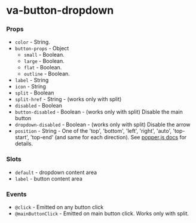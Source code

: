 # va-button-dropdown


### Props
* `color` - String.
* `button-props` - Object
    * `small` - Boolean.
    * `large` - Boolean.
    * `flat` - Boolean.
    * `outline` - Boolean.
* `label` - String
* `icon` - String
* `split` - Boolean
* `split-href` - String - (works only with split) 
* `disabled` - Boolean
* `button-disabled` - Boolean - (works only with split) Disable the main button
* `dropdown-disabled` - Boolean - (works only with split) Disable the arrow
* `position` - String - One of the 'top', 'bottom', 'left', 'right', 'auto', 'top-start', 'top-end' (and same for each direction). See [popper.js docs](https://popper.js.org/popper-documentation.html#Popper.placements) for details.

### Slots
* `default` - dropdown content area
* `label` - button content area

### Events
* `@click` - Emitted on any button click
* `@mainButtonClick` - Emitted on main button click. Works only with split.

